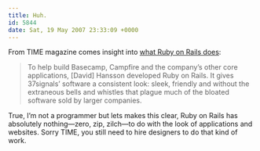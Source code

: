```yaml
---
title: Huh.
id: 5844
date: Sat, 19 May 2007 23:33:09 +0000
---
```


From <span class="caps">TIME</span> magazine comes insight into [what Ruby on Rails does](http://www.time.com/time/magazine/article/0,9171,1622565,00.html):

> To help build Basecamp, Campfire and the company’s other core applications, [David] Hansson developed Ruby on Rails. It gives 37signals’ software a consistent look: sleek, friendly and without the extraneous bells and whistles that plague much of the bloated software sold by larger companies.

True, I’m not a programmer but lets makes this clear, Ruby on Rails has absolutely nothing—zero, zip, zilch—to do with the look of applications and websites. Sorry <span class="caps">TIME</span>, you still need to hire designers to do that kind of work.